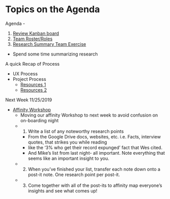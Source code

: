 # Topics on the Agenda
Agenda - 
1. [Review Kanban board](https://github.com/hackforla/record-clearance/projects/1)
2. [Team Roster/Roles](https://github.com/hackforla/record-clearance/issues/10)
3. [Research Summary Team Exercise](https://github.com/hackforla/record-clearance/issues/4) 
- Spend some time summarizing research

A quick Recap of Process 
- UX Process
- Project Process
  - [Resources 1](https://samvaghefi.com/wp-content/uploads/2019/09/designThinking_LeanAgile.png)
  - [Resources 2](https://lithespeed.com/wp-content/uploads/2014/04/Screen-Shot-2016-08-05-at-10.21.03-AM.png)

Next Week 11/25/2019
- [Affinity Workshop](https://www.nngroup.com/articles/affinity-diagram/) 
  - Moving our affinity Workshop to next week to avoid confusion on on-boarding night
  - 1. Write a list of any noteworthy research points 
    - From the Google Drive docs, websites, etc. i.e. Facts, interview quotes, that strikes you while reading
    - like the ‘3% who get their record expunged’ fact that Wes cited. 
    - And Mike’s list from last night- all important. Note everything that seems like an important insight to you.
  - 2. When you’ve finished your list, transfer each note down onto a post-it note. One research point per post-it.
  - 3. Come together with all of the post-its to affinity map everyone’s insights and see what comes up!




